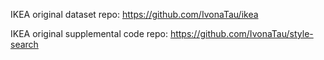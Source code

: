
IKEA original dataset repo: https://github.com/IvonaTau/ikea

IKEA original supplemental code repo: https://github.com/IvonaTau/style-search

